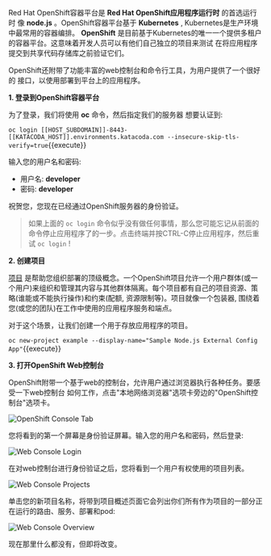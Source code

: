 Red Hat OpenShift容器平台是 **Red Hat OpenShift应用程序运行时** 的首选运行时
像 **node.js** 。OpenShift容器平台基于 **Kubernetes** , Kubernetes是生产环境中最常用的容器编排。 **OpenShift** 是目前基于Kubernetes的唯一一个提供多租户的容器平台。这意味着开发人员可以有他们自己独立的项目来测试
在将应用程序提交到共享代码存储库之前验证它们。

OpenShift还附带了功能丰富的web控制台和命令行工具，为用户提供了一个很好的
接口，以使用部署到平台上的应用程序。

 **1. 登录到OpenShift容器平台**

为了登录，我们将使用 **oc** 命令，然后指定我们的服务器
想要认证到:

``oc login [[HOST_SUBDOMAIN]]-8443-[[KATACODA_HOST]].environments.katacoda.com --insecure-skip-tls-verify=true``{{execute}}

输入您的用户名和密码:

* 用户名: **developer**
* 密码: **developer**

祝贺您，您现在已经通过OpenShift服务器的身份验证。

> 如果上面的 ``oc login`` 命令似乎没有做任何事情，那么您可能忘记从前面的命令停止应用程序了的一步。点击终端并按CTRL-C停止应用程序，然后重试 ``oc login`` !

 **2. 创建项目**

 [项目](https://docs.openshift.com/container-platform/3.6/architecture/core_concepts/projects_and_users.html#projects) 是帮助您组织部署的顶级概念。一个OpenShift项目允许一个用户群体(或一个用户)来组织和管理其内容与其他群体隔离。每个项目都有自己的项目资源、策略(谁能或不能执行操作)和约束(配额, 资源限制等)。项目就像一个包装器, 围绕着您(或您的团队)在工作中使用的应用程序服务和端点。

对于这个场景，让我们创建一个用于存放应用程序的项目。

``oc new-project example --display-name="Sample Node.js External Config App"``{{execute}}

 **3. 打开OpenShift Web控制台**

OpenShift附带一个基于web的控制台，允许用户通过浏览器执行各种任务。要感受一下web控制台
如何工作，点击"本地网络浏览器"选项卡旁边的"OpenShift控制台"选项卡。

![OpenShift Console Tab](/openshift/assets/middleware/rhoar-getting-started-nodejs/openshift-console-tab.png)

您将看到的第一个屏幕是身份验证屏幕。输入您的用户名和密码，然后登录:

![Web Console Login](/openshift/assets/middleware/rhoar-getting-started-nodejs/login.png)

在对web控制台进行身份验证之后，您将看到一个用户有权使用的项目列表。

![Web Console Projects](/openshift/assets/middleware/rhoar-getting-started-nodejs/projects.png)

单击您的新项目名称，将带到项目概述页面它会列出你们所有作为项目的一部分正在运行的路由、服务、部署和pod:

![Web Console Overview](/openshift/assets/middleware/rhoar-getting-started-nodejs/overview.png)

现在那里什么都没有，但即将改变。